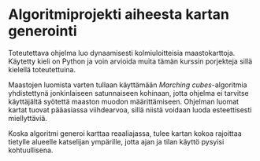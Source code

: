 # Algoritmiprojekti aiheesta kartan generointi
Toteutettava ohjelma luo dynaamisesti kolmiuloitteisia maastokarttoja. Käytetty kieli on Python ja voin arvioida muita tämän kurssin porjekteja sillä kielellä toteutettuina.

Maastojen luomista varten tullaan käyttämään *Marching cubes*-algoritmia yhdistettynä jonkinlaiseen satunnaiseen kohinaan, jotta ohjelma ei tarvitse käyttäjältä syötettä maaston muodon määrittämiseen. Ohjelman luomat kartat tuovat pääasiassa viihdearvoa, sillä niistä voidaan luoda esteettisesti miellyttäviä.

Koska algoritmi generoi karttaa reaaliajassa, tulee kartan kokoa rajoittaa tietylle alueelle katselijan ympärille, jotta ajan ja tilan käyttö pysyisi kohtuullisena.
